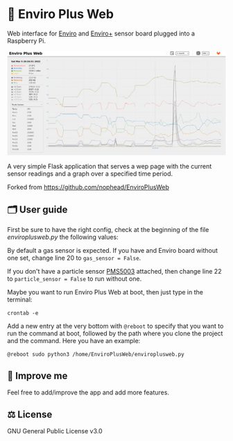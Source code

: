 # 🌿 Enviro Plus Web

Web interface for [Enviro](https://shop.pimoroni.com/products/enviro?variant=31155658489939) and [Enviro+](https://shop.pimoroni.com/products/enviro?variant=31155658457171) sensor board plugged into a Raspberry Pi.

![Screenshot](screenshot.jpg)

A very simple Flask application that serves a wep page with the current sensor readings and a graph over a specified time period.

Forked from <https://github.com/nophead/EnviroPlusWeb>

## 🗂️ User guide

First be sure to have the right config, check at the beginning of the file *enviroplusweb.py* the following values:

By default a gas sensor is expected. If you have and Enviro board without one set, change line 20 to  `gas_sensor = False`.

If you don't have a particle sensor [PMS5003](https://shop.pimoroni.com/products/pms5003-particulate-matter-sensor-with-cable?variant=29075640352851) attached, then change line 22 to `particle_sensor = False` to run without one.


Maybe you want to run Enviro Plus Web at boot, then just type in the terminal:
```
crontab -e
```
Add a new entry at the very bottom with `@reboot` to specify that you want to run the command at boot, followed by the path where you clone the project and the command. Here you have an example:
```
@reboot sudo python3 /home/EnviroPlusWeb/enviroplusweb.py
```

## 🚀 Improve me

Feel free to add/improve the app and add more features.

## ⚖️ License

GNU General Public License v3.0

